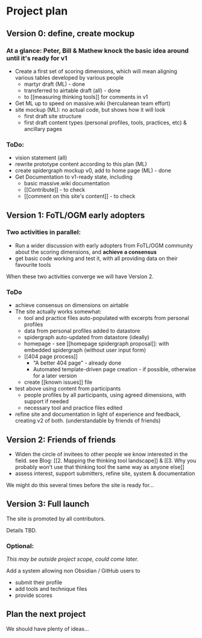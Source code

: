 # Project plan 

## Version 0: define, create mockup

### At a glance: Peter, Bill & Mathew knock the basic idea around until it's ready for v1

* Create a first set of scoring dimensions, which will mean aligning various tables developed by various people 
	* martyr draft (ML) - done
	* transferred to airtable draft (all) - done
	* to [[measuring thinking tools]] for comments in v1
* Get ML up to speed on massive.wiki (herculanean team effort)
* site mockup (ML): no actual code, but shows how it will look  
	* first draft site structure 
	* first draft content types (personal profiles, tools, practices, etc) & ancillary pages

### ToDo:
* vision statement (all)
* rewrite prototype content according to this plan (ML)
* create spidergraph mockup v0, add to home page (ML) - done
* Get Documentation to v1-ready state, including
	* basic massive.wiki documentation
	* [[Contribute]] - to check
	* [[comment on this site's content]] - to check


## Version 1:  FoTL/OGM early adopters

### Two activities in parallel:

* Run a wider discussion with early adopters from FoTL/OGM community about the scoring dimensions, and **achieve a consensus**
* get basic code working and test it, with all providing data on their favourite tools 

When these two activities converge we will have Version 2.

### ToDo

* achieve consensus on dimensions on airtable
* The site actually works somewhat:
	* tool and practice files auto-populated with excerpts from personal profiles
	* data from personal profiles added to datastore
	* spidergraph auto-updated from datastore (ideally)
	* homepage - see [[homepage spidergraph proposal]]: with embedded spidergraph (without user input form)
	* [[404 page process]] 
		* "A better 404 page" - already done
		* Automated template-driven page creation - if possible, otherwise for a later version
	* create [[known issues]] file
* test above using content from participants 
	* people profiles by all participants, using agreed dimensions, with support if needed
	* necessary tool and practice files edited
* refine site and documentation in light of experience and feedback, creating v2 of both. (understandable by friends of friends)

## Version 2:  Friends of friends

* Widen the circle of invitees to other people we know interested in the field. see Blog: [[2. Mapping the thinking tool landscape]] & [[3. Why you probably won’t use that thinking tool the same way as anyone else]]
* assess interest, support submitters, refine site, system & documentation

We might do this several times before the site is ready for...

## Version 3: Full launch
The site is promoted by all contributors.

Details TBD.

### Optional: 
*This may be outside project scope, could come later.* 

Add a system allowing non Obsidian / GitHub users to 
* submit their profile
* add tools and technique files
* provide scores

## Plan the next project

We should have plenty of ideas...


